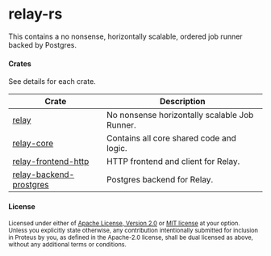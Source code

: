 # relay-rs

This contains a no nonsense, horizontally scalable, ordered job runner backed by Postgres.

#### Crates
See details for each crate.

| Crate                                                         | Description                                   |
|---------------------------------------------------------------|-----------------------------------------------|
| [relay](./relay/README.md)                                    | No nonsense horizontally scalable Job Runner. |
| [relay-core](./relay-core/README.md)                          | Contains all core shared code and logic.      |
| [relay-frontend-http](./relay-frontend-http/README.md)        | HTTP frontend and client for Relay.           |
| [relay-backend-prostgres](./relay-backend-postgres/README.md) | Postgres backend for Relay.                   |

#### License

<sup>
Licensed under either of <a href="relay-core/LICENSE-APACHE">Apache License, Version
2.0</a> or <a href="relay-core/LICENSE-MIT">MIT license</a> at your option.
</sup>

<br>

<sub>
Unless you explicitly state otherwise, any contribution intentionally submitted
for inclusion in Proteus by you, as defined in the Apache-2.0 license, shall be
dual licensed as above, without any additional terms or conditions.
</sub>
